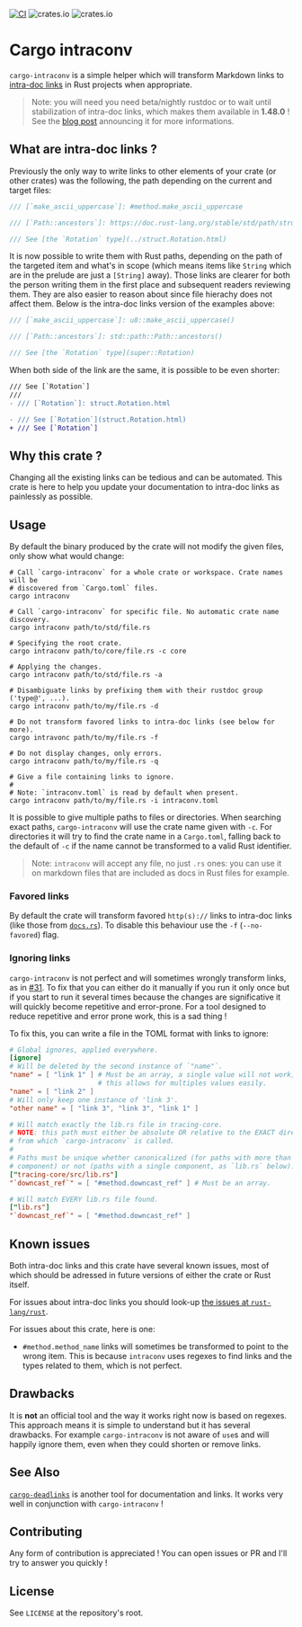 [![CI](https://github.com/poliorcetics/cargo-intraconv/workflows/ci/badge.svg)](https://github.com/poliorcetics/cargo-intraconv/actions)
![crates.io](https://img.shields.io/crates/v/cargo-intraconv)
![crates.io](https://img.shields.io/crates/l/cargo-intraconv)

# Cargo intraconv

`cargo-intraconv` is a simple helper which will transform Markdown links to
[intra-doc links] in Rust projects when appropriate.

> Note: you will need you need beta/nightly rustdoc or to wait until
> stabilization of intra-doc links, which makes them available in **1.48.0** !
> See the [blog post] announcing it for more informations.

[intra-doc links]: https://doc.rust-lang.org/nightly/rustdoc/unstable-features.html#linking-to-items-by-type
[blog post]: https://blog.rust-lang.org/2020/11/19/Rust-1.48.html

## What are intra-doc links ?

Previously the only way to write links to other elements of your crate (or other
crates) was the following, the path depending on the current and target files:

```rust
/// [`make_ascii_uppercase`]: #method.make_ascii_uppercase

/// [`Path::ancestors`]: https://doc.rust-lang.org/stable/std/path/struct.Path.html#method.ancestors

/// See [the `Rotation` type](../struct.Rotation.html)
```

It is now possible to write them with Rust paths, depending on the path of the
targeted item and what's in scope (which means items like `String` which are in
the prelude are just a `[String]` away). Those links are clearer for both
the person writing them in the first place and subsequent readers reviewing them.
They are also easier to reason about since file hierachy does not affect them.
Below is the intra-doc links version of the examples above:

```rust
/// [`make_ascii_uppercase`]: u8::make_ascii_uppercase()

/// [`Path::ancestors`]: std::path::Path::ancestors()

/// See [the `Rotation` type](super::Rotation)
```

When both side of the link are the same, it is possible to be even shorter:

```diff
/// See [`Rotation`]
///
- /// [`Rotation`]: struct.Rotation.html

- /// See [`Rotation`](struct.Rotation.html)
+ /// See [`Rotation`]
```

## Why this crate ?

Changing all the existing links can be tedious and can be automated. This crate
is here to help you update your documentation to intra-doc links as painlessly
as possible.

## Usage

By default the binary produced by the crate will not modify the given files,
only show what would change:

```shell
# Call `cargo-intraconv` for a whole crate or workspace. Crate names will be
# discovered from `Cargo.toml` files.
cargo intraconv

# Call `cargo-intraconv` for specific file. No automatic crate name discovery.
cargo intraconv path/to/std/file.rs

# Specifying the root crate.
cargo intraconv path/to/core/file.rs -c core 

# Applying the changes.
cargo intraconv path/to/std/file.rs -a 

# Disambiguate links by prefixing them with their rustdoc group ('type@', ...).
cargo intraconv path/to/my/file.rs -d                                         

# Do not transform favored links to intra-doc links (see below for more).
cargo intravonc path/to/my/file.rs -f 
                                        
# Do not display changes, only errors.
cargo intraconv path/to/my/file.rs -q 

# Give a file containing links to ignore.
# 
# Note: `intraconv.toml` is read by default when present.
cargo intraconv path/to/my/file.rs -i intraconv.toml 
```

It is possible to give multiple paths to files or directories. When searching
exact paths, `cargo-intraconv` will use the crate name given with `-c`. For
directories it will try to find the crate name in a `Cargo.toml`, falling back
to the default of `-c` if the name cannot be transformed to a valid Rust
identifier.

> Note: `intraconv` will accept any file, no just `.rs` ones: you can use it
> on markdown files that are included as docs in Rust files for example.

### Favored links

By default the crate will transform favored `http(s)://` links to intra-doc
links (like those from [`docs.rs`](https://docs.rs)). To disable this behaviour
use the `-f` (`--no-favored`) flag.

### Ignoring links

`cargo-intraconv` is not perfect and will sometimes wrongly transform links,
as in [#31]. To fix that you can either do it manually if you run it only once
but if you start to run it several times because the changes are significative
it will quickly become repetitive and error-prone. For a tool designed to
reduce repetitive and error prone work, this is a sad thing !

To fix this, you can write a file in the TOML format with links to ignore:

```toml
# Global ignores, applied everywhere.
[ignore]
# Will be deleted by the second instance of `"name"`.
"name" = [ "link 1" ] # Must be an array, a single value will not work,
                      # this allows for multiples values easily.
"name" = [ "link 2" ]
# Will only keep one instance of 'link 3'.
"other name" = [ "link 3", "link 3", "link 1" ]

# Will match exactly the lib.rs file in tracing-core.
# NOTE: this path must either be absolute OR relative to the EXACT directory
# from which `cargo-intraconv` is called.
#
# Paths must be unique whether canonicalized (for paths with more than one
# component) or not (paths with a single component, as `lib.rs` below).
["tracing-core/src/lib.rs"]
"`downcast_ref`" = [ "#method.downcast_ref" ] # Must be an array.

# Will match EVERY lib.rs file found.
["lib.rs"]
"`downcast_ref`" = [ "#method.downcast_ref" ]
```

[#31]: https://github.com/poliorcetics/cargo-intraconv/issues/31

## Known issues

Both intra-doc links and this crate have several known issues, most of which
should be adressed in future versions of either the crate or Rust itself.

For issues about intra-doc links you should look-up [the issues at `rust-lang/rust`].

For issues about this crate, here is one:

  - `#method.method_name` links will sometimes be transformed to point to the
    wrong item. This is because `intraconv` uses regexes to find links and the
    types related to them, which is not perfect.

[the issues at `rust-lang/rust`]: https://github.com/rust-lang/rust/issues?q=is%3Aopen+label%3AA-intra-doc-links+label%3AC-bug

## Drawbacks

It is **not** an official tool and the way it works right now is based on regexes.
This approach means it is simple to understand but it has several drawbacks.
For example `cargo-intraconv` is not aware of `use`s and will happily ignore them,
even when they could shorten or remove links.

## See Also

[`cargo-deadlinks`](https://github.com/deadlinks/cargo-deadlinks) is another
tool for documentation and links. It works very well in conjunction with
`cargo-intraconv` !

## Contributing

Any form of contribution is appreciated ! You can open issues or PR and I'll
try to answer you quickly !

## License

See `LICENSE` at the repository's root.
